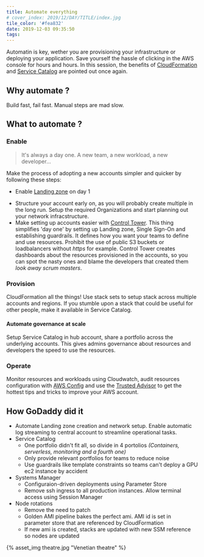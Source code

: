 ```yaml
---
title: Automate everything
# cover_index: 2019/12/DAY/TITLE/index.jpg
tile_color: '#fea832'
date: 2019-12-03 09:35:50
tags:
---
```

Automatin is key, wether you are provisioning your infrastructure or deploying your application. Save yourself the hassle of clicking in the AWS console for hours and hours. In this session, the benefits of [CloudFormation](https://aws.amazon.com/cloudformation/) and [Service Catalog](https://aws.amazon.com/servicecatalog/) are pointed out once again. 

## Why automate ?
Build fast, fail fast. Manual steps are mad slow.

## What to automate ?
### Enable
> It's always a day one. A new team, a new workload, a new developer...

Make the process of adopting a new accounts simpler and quicker by following these steps:
- Enable [Landing zone](https://aws.amazon.com/solutions/aws-landing-zone/) on day 1
<!-- - Structure account layout (probably multiple accounts)
    - Create orginazations
    - Setup network infrastructure -->
- Structure your account early on, as you will probably create multiple in the long run. Setup the required Organizations and start planning out your network infracstructure.
- Make setting up accounts easier with [Control Tower](https://aws.amazon.com/controltower/). This thing simplifies 'day one' by setting up Landing zone, Single Sign-On and establishing guardrails. It defines how you want your teams to define and use resources. Prohibit the use of public S3 buckets or loadbalancers without *https* for example. Control Tower creates dashboards about the resources provisioned in the accounts, so you can spot the nasty ones and blame the developers that created them *look away scrum masters*.

### Provision
CloudFormation all the things! Use stack sets to setup stack across multiple accounts and regions. If you stumble upon a stack that could be useful for other people, make it available in Service Catalog. 
#### Automate governance at scale
Setup Service Catalog in hub account, share a portfolio across the underlying accounts. This gives admins governance about resources and developers the speed to use the resources.

### Operate
Monitor resources and workloads using Cloudwatch, audit resources configuration with [AWS Config](https://aws.amazon.com/config/) and use the [Trusted Advisor](https://aws.amazon.com/premiumsupport/technology/trusted-advisor/) to get the hottest tips and tricks to improve your AWS account.

## How GoDaddy did it
- Automate Landing zone creation and network setup. Enable automatic log streaming to central account to streamline operational tasks.
- Service Catalog
    - One portfolio didn't fit all, so divide in 4 portolios *(Containers, serverless, monitoring and a fourth one)*
    - Only provide relevant portfolios for teams to reduce noise
    - Use guardrails like template constraints so teams can't deploy a GPU ec2 instance by accident
- Systems Manager
    - Configuraion-driven deployments using Parameter Store
    - Remove ssh ingress to all production instances. Allow terminal access using Session Manager 
- Node rotations
    - Remove the need to patch
    - Golden AMI pipeline bakes the perfect ami. AMI id is set in parameter store that are referenced by CloudFormation
    - If new ami is created, stacks are updated with new SSM reference so nodes are updated

{% asset_img theatre.jpg "Venetian theatre" %}
